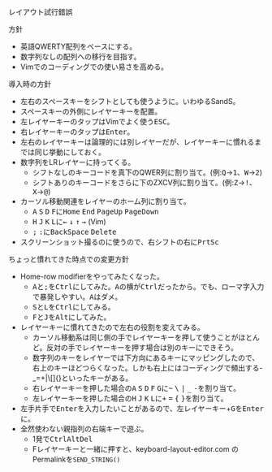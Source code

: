 レイアウト試行錯誤

方針
 - 英語QWERTY配列をベースにする。
 - 数字列なしの配列への移行を目指す。
 - Vimでのコーディングでの使い易さを高める。

導入時の方針
 - 左右のスペースキーをシフトとしても使うように。いわゆるSandS。
 - スペースキーの外側にレイヤーキーを配置。
 - 左レイヤーキーのタップはVimでよく使う<kbd>ESC</kbd>。
 - 右レイヤーキーのタップは<kbd>Enter</kbd>。
 - 左右のレイヤーキーは論理的には別レイヤーだが、レイヤーキーに慣れるまでは同じ挙動にしておく。
 - 数字列をLRレイヤーに持ってくる。
   - シフトなしのキーコードを真下のQWER列に割り当て。(例:<kbd>Q</kbd>→<kbd>1</kbd>、<kbd>W</kbd>→<kbd>2</kbd>)
   - シフトありのキーコードをさらに下のZXCV列に割り当て。(例:<kbd>Z</kbd>→<kbd>!</kbd>、<kbd>X</kbd>→<kbd>@</kbd>)
 - カーソル移動関連をレイヤーのホーム列に割り当て。
   - <kbd>A</kbd> <kbd>S</kbd> <kbd>D</kbd> <kbd>F</kbd>に<kbd>Home</kbd> <kbd>End</kbd> <kbd>PageUp</kbd> <kbd>PageDown</kbd>
   - <kbd>H</kbd> <kbd>J</kbd> <kbd>K</kbd> <kbd>L</kbd>に<kbd>←</kbd> <kbd>↓</kbd> <kbd>↑</kbd> <kbd>→</kbd> (Vim)
   - <kbd>;</kbd> <kbd>:</kbd>に<kbd>BackSpace</kbd> <kbd>Delete</kbd>
 - スクリーンショット撮るのに使うので、右シフトの右に<kbd>PrtSc</kbd>

ちょっと慣れてきた時点での変更方針
 - Home-row modifierをやってみたくなった。
   - <kbd>A</kbd>と<kbd>;</kbd>を<kbd>Ctrl</kbd>にしてみた。<kbd>A</kbd>の横が<kbd>Ctrl</kbd>だったから。でも、ローマ字入力で暴発しやすい。<kbd>A</kbd>はダメ。
   - <kbd>S</kbd>と<kbd>L</kbd>を<kbd>Ctrl</kbd>にしてみる。
   - <kbd>F</kbd>と<kbd>J</kbd>を<kbd>Alt</kbd>にしてみた。
 - レイヤーキーに慣れてきたので左右の役割を変えてみる。
   - カーソル移動系は同じ側の手でレイヤーキーを押して使うことがほとんど。反対の手でレイヤーキーを押す場合は別のキーにできそう。
   - 数字列のキーをレイヤーでは下方向にあるキーにマッピングしたので、右上のキーほどつらくなった。しかも右上にはコーディングで頻出する-_=+|\\[]{}といったキーがある。
   - 右レイヤーキーを押した場合の<kbd>A</kbd> <kbd>S</kbd> <kbd>D</kbd> <kbd>F</kbd> <kbd>G</kbd>に<kbd>~</kbd> <kbd>\\</kbd> <kbd>|</kbd> <kbd>_</kbd> <kbd>-</kbd>を割り当て。
   - 左レイヤーキーを押した場合の<kbd>H</kbd> <kbd>J</kbd> <kbd>K</kbd> <kbd>L</kbd>に<kbd>+</kbd> <kbd>=</kbd> <kbd>{</kbd> <kbd>}</kbd>を割り当て。
 - 左手片手で<kbd>Enter</kbd>を入力したいことがあるので、左レイヤーキー+<kbd>G</kbd>を<kbd>Enter</kbd>に。
 - 全然使わない親指列の右端キーで遊ぶ。
   - 1発で<kbd>Ctrl</kbd><kbd>Alt</kbd><kbd>Del</kbd>
   - Fレイヤーキーと一緒に押すと、keyboard-layout-editor.com のPermalinkを`SEND_STRING()`
